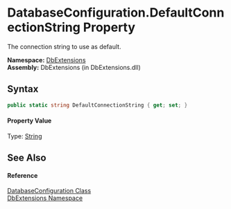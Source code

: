 DatabaseConfiguration.DefaultConnectionString Property
======================================================
The connection string to use as default.

**Namespace:** [DbExtensions][1]  
**Assembly:** DbExtensions (in DbExtensions.dll)

Syntax
------

```csharp
public static string DefaultConnectionString { get; set; }
```

#### Property Value
Type: [String][2]

See Also
--------

#### Reference
[DatabaseConfiguration Class][3]  
[DbExtensions Namespace][1]  

[1]: ../README.md
[2]: http://msdn.microsoft.com/en-us/library/s1wwdcbf
[3]: README.md